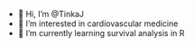 - 👋 Hi, I’m @TinkaJ
- 👀 I’m interested in cardiovascular medicine
- 🌱 I’m currently learning survival analysis in R

<!---
TinkaJ/TinkaJ is a ✨ special ✨ repository because its `README.md` (this file) appears on your GitHub profile.
You can click the Preview link to take a look at your changes.
--->
